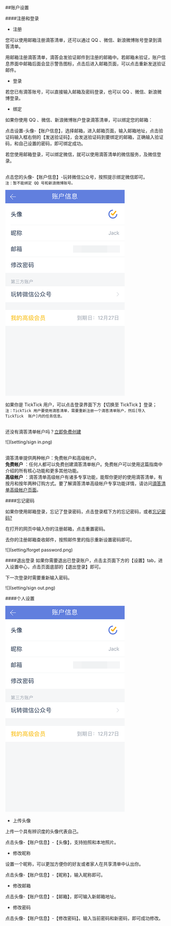 ##账户设置

####注册和登录

* 注册

您可以使用邮箱注册滴答清单，还可以通过 QQ 、微信、新浪微博账号登录到滴答清单。

用邮箱注册滴答清单，滴答会发验证邮件到注册的邮箱中。若邮箱未验证，账户信息界面中邮箱后面会显示警告图标，点击后进入邮箱页面，可以点击重新发送验证邮件。

* 登录

若您已有滴答账号，可以直接输入邮箱及密码登录，也可以 QQ 、微信、新浪微博登录。

* 绑定

如果你使用 QQ 、微信、新浪微博账户登录滴答清单，可以绑定您的邮箱：

点击设置-头像-【账户信息】，选择邮箱，进入邮箱页面，输入邮箱地址，点击验证码输入框右侧的【发送验证码】，会发送验证码到要绑定的邮箱，正确输入验证码，和自己设置的密码，即可绑定成功。

若您使用邮箱登录，可以绑定微信，就可以使用滴答清单的微信服务，及微信登录。

<br>点击您的头像-【账户信息】-玩转微信公众号，按照提示绑定微信即可。
<br>`注：暂不能绑定 QQ 号和新浪微博账号。`

![](setting/account.png)

如果你是 TickTick  用户，可以点击登录界面下方【切换至     TickTick 】登录；
<br>`注：TickTick 用户要使用滴答清单，需要重新注册一个滴答清单账户，然后[导入 TickTick  账户]内的任务信息。`

<br >还没有滴答清单帐户吗？[立即免费创建](https://dida365.com/signup)

![](setting/sign in.png)

<br >滴答清单提供两种帐户：免费帐户和高级帐户。
<br >**免费帐户**
：任何人都可以免费创建滴答清单帐户。免费帐户可以使用这篇指南中介绍的所有核心功能和更多其他功能。
<br >**高级帐户**
：滴答清单高级帐户有诸多专享功能，能帮你更好的使用滴答清单，有按月和按年两种订购方式。要了解滴答清单高级帐户专享功能详情，请访问[滴答清单高级帐户页面](https://www.dida365.com/about/upgrade)。


####忘记密码

如果你使用邮箱登录，忘记了登录密码，点击登录框下方的忘记密码，或者[忘记密码?](https://www.dida365.com/sign/requestRestPassword)

在打开的网页中输入你的注册邮箱，点击重置密码。

去你的注册邮箱查收邮件，按照邮件里的指示重新设置密码即可。

![](setting/forget password.png)

####退出登录
如果你需要退出已登录账户，点击主页面下方的【设置】tab，进入设置中心，点击页面底部的【退出登录】即可。

下一次登录时需要重新输入密码。

![](setting/sign out.png)

####个人设置

![](setting/account.png)

* 上传头像

上传一个具有辨识度的头像代表自己。

点击头像-【账户信息】-【头像】，支持拍照和本地照片。

* 修改昵称

设置一个昵称，可以更加方便你的好友或者家人在共享清单中认出你。

点击头像-【账户信息】-【昵称】，输入昵称即可。

* 修改邮箱

点击头像-【账户信息】-【邮箱】，即可输入新邮箱地址。

* 修改密码

点击头像-【账户信息】-【修改密码】。输入当前密码和新密码，即可成功修改。


